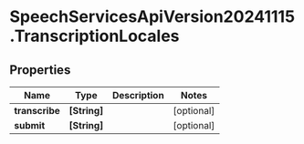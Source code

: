 # SpeechServicesApiVersion20241115.TranscriptionLocales

## Properties
Name | Type | Description | Notes
------------ | ------------- | ------------- | -------------
**transcribe** | **[String]** |  | [optional] 
**submit** | **[String]** |  | [optional] 



